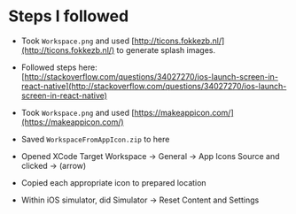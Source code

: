 # Steps I followed

* Took `Workspace.png` and used
  [http://ticons.fokkezb.nl/](http://ticons.fokkezb.nl/) to generate
  splash images.

* Followed steps here:
  [http://stackoverflow.com/questions/34027270/ios-launch-screen-in-react-native](http://stackoverflow.com/questions/34027270/ios-launch-screen-in-react-native)

* Took `Workspace.png` and used
  [https://makeappicon.com/](https://makeappicon.com/)

* Saved `WorkspaceFromAppIcon.zip` to here

* Opened XCode Target Workspace -> General -> App Icons Source and
  clicked -> (arrow)

* Copied each appropriate icon to prepared location

* Within iOS simulator, did Simulator -> Reset Content and Settings
